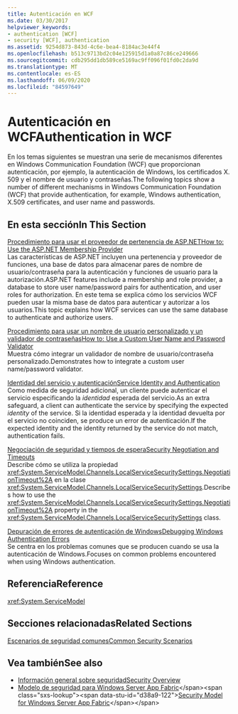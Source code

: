 ```yaml
---
title: Autenticación en WCF
ms.date: 03/30/2017
helpviewer_keywords:
- authentication [WCF]
- security [WCF], authentication
ms.assetid: 9254d873-843d-4c6e-bea4-8184ac3e44f4
ms.openlocfilehash: b513c9713bd2c04e125915d1a0a87c86ce249666
ms.sourcegitcommit: cdb295dd1db589ce5169ac9ff096f01fd0c2da9d
ms.translationtype: MT
ms.contentlocale: es-ES
ms.lasthandoff: 06/09/2020
ms.locfileid: "84597649"
---
```

# <a name="authentication-in-wcf"></a><span data-ttu-id="d38a9-102">Autenticación en WCF</span><span class="sxs-lookup"><span data-stu-id="d38a9-102">Authentication in WCF</span></span>
<span data-ttu-id="d38a9-103">En los temas siguientes se muestran una serie de mecanismos diferentes en Windows Communication Foundation (WCF) que proporcionan autenticación, por ejemplo, la autenticación de Windows, los certificados X. 509 y el nombre de usuario y contraseñas.</span><span class="sxs-lookup"><span data-stu-id="d38a9-103">The following topics show a number of different mechanisms in Windows Communication Foundation (WCF) that provide authentication, for example, Windows authentication, X.509 certificates, and user name and passwords.</span></span>  
  
## <a name="in-this-section"></a><span data-ttu-id="d38a9-104">En esta sección</span><span class="sxs-lookup"><span data-stu-id="d38a9-104">In This Section</span></span>  
 [<span data-ttu-id="d38a9-105">Procedimiento para usar el proveedor de pertenencia de ASP.NET</span><span class="sxs-lookup"><span data-stu-id="d38a9-105">How to: Use the ASP.NET Membership Provider</span></span>](how-to-use-the-aspnet-membership-provider.md)  
 <span data-ttu-id="d38a9-106">Las características de ASP.NET incluyen una pertenencia y proveedor de funciones, una base de datos para almacenar pares de nombre de usuario/contraseña para la autenticación y funciones de usuario para la autorización.</span><span class="sxs-lookup"><span data-stu-id="d38a9-106">ASP.NET features include a membership and role provider, a database to store user name/password pairs for authentication, and user roles for authorization.</span></span> <span data-ttu-id="d38a9-107">En este tema se explica cómo los servicios WCF pueden usar la misma base de datos para autenticar y autorizar a los usuarios.</span><span class="sxs-lookup"><span data-stu-id="d38a9-107">This topic explains how WCF services can use the same database to authenticate and authorize users.</span></span>  
  
 [<span data-ttu-id="d38a9-108">Procedimiento para usar un nombre de usuario personalizado y un validador de contraseñas</span><span class="sxs-lookup"><span data-stu-id="d38a9-108">How to: Use a Custom User Name and Password Validator</span></span>](how-to-use-a-custom-user-name-and-password-validator.md)  
 <span data-ttu-id="d38a9-109">Muestra cómo integrar un validador de nombre de usuario/contraseña personalizado.</span><span class="sxs-lookup"><span data-stu-id="d38a9-109">Demonstrates how to integrate a custom user name/password validator.</span></span>  
  
 [<span data-ttu-id="d38a9-110">Identidad del servicio y autenticación</span><span class="sxs-lookup"><span data-stu-id="d38a9-110">Service Identity and Authentication</span></span>](service-identity-and-authentication.md)  
 <span data-ttu-id="d38a9-111">Como medida de seguridad adicional, un cliente puede autenticar el servicio especificando la *identidad* esperada del servicio.</span><span class="sxs-lookup"><span data-stu-id="d38a9-111">As an extra safeguard, a client can authenticate the service by specifying the expected *identity* of the service.</span></span> <span data-ttu-id="d38a9-112">Si la identidad esperada y la identidad devuelta por el servicio no coinciden, se produce un error de autenticación.</span><span class="sxs-lookup"><span data-stu-id="d38a9-112">If the expected identity and the identity returned by the service do not match, authentication fails.</span></span>  
  
 [<span data-ttu-id="d38a9-113">Negociación de seguridad y tiempos de espera</span><span class="sxs-lookup"><span data-stu-id="d38a9-113">Security Negotiation and Timeouts</span></span>](security-negotiation-and-timeouts.md)  
 <span data-ttu-id="d38a9-114">Describe cómo se utiliza la propiedad <xref:System.ServiceModel.Channels.LocalServiceSecuritySettings.NegotiationTimeout%2A> en la clase <xref:System.ServiceModel.Channels.LocalServiceSecuritySettings>.</span><span class="sxs-lookup"><span data-stu-id="d38a9-114">Describes how to use the <xref:System.ServiceModel.Channels.LocalServiceSecuritySettings.NegotiationTimeout%2A> property in the <xref:System.ServiceModel.Channels.LocalServiceSecuritySettings> class.</span></span>  
  
 [<span data-ttu-id="d38a9-115">Depuración de errores de autenticación de Windows</span><span class="sxs-lookup"><span data-stu-id="d38a9-115">Debugging Windows Authentication Errors</span></span>](debugging-windows-authentication-errors.md)  
 <span data-ttu-id="d38a9-116">Se centra en los problemas comunes que se producen cuando se usa la autenticación de Windows.</span><span class="sxs-lookup"><span data-stu-id="d38a9-116">Focuses on common problems encountered when using Windows authentication.</span></span>  
  
## <a name="reference"></a><span data-ttu-id="d38a9-117">Referencia</span><span class="sxs-lookup"><span data-stu-id="d38a9-117">Reference</span></span>  
 <xref:System.ServiceModel>  
  
## <a name="related-sections"></a><span data-ttu-id="d38a9-118">Secciones relacionadas</span><span class="sxs-lookup"><span data-stu-id="d38a9-118">Related Sections</span></span>  
 [<span data-ttu-id="d38a9-119">Escenarios de seguridad comunes</span><span class="sxs-lookup"><span data-stu-id="d38a9-119">Common Security Scenarios</span></span>](common-security-scenarios.md)  
  
## <a name="see-also"></a><span data-ttu-id="d38a9-120">Vea también</span><span class="sxs-lookup"><span data-stu-id="d38a9-120">See also</span></span>

- [<span data-ttu-id="d38a9-121">Información general sobre seguridad</span><span class="sxs-lookup"><span data-stu-id="d38a9-121">Security Overview</span></span>](security-overview.md)
- <span data-ttu-id="d38a9-122">[Modelo de seguridad para Windows Server App Fabric](https://docs.microsoft.com/previous-versions/appfabric/ee677202(v=azure.10))</span><span class="sxs-lookup"><span data-stu-id="d38a9-122">[Security Model for Windows Server App Fabric](https://docs.microsoft.com/previous-versions/appfabric/ee677202(v=azure.10))</span></span>
